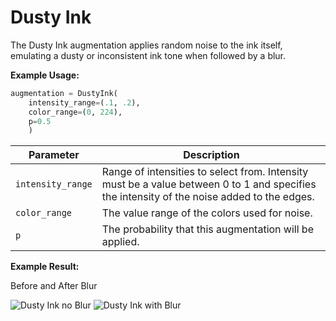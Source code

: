 # Dusty Ink

The Dusty Ink augmentation applies random noise to the ink itself, emulating a dusty or inconsistent ink tone when followed by a blur.

**Example Usage:**

```python
augmentation = DustyInk(
	intensity_range=(.1, .2),
	color_range=(0, 224),
	p=0.5
    )
```

| Parameter         | Description                                                                                                                                |
|-------------------|--------------------------------------------------------------------------------------------------------------------------------------------|
| `intensity_range` | Range of intensities to select from. Intensity must be a value between 0 to 1 and specifies the intensity of the noise added to the edges. |
| `color_range`     | The value range of the colors used for noise.                                                                                              |
| `p`               | The probability that this augmentation will be applied.                                                                                    |

**Example Result:**

Before and After Blur

![Dusty Ink no Blur](../../images/Augmentations/DustyInk.png)
![Dusty Ink with Blur](../../images/Augmentations/DustyInkBlur.png)
